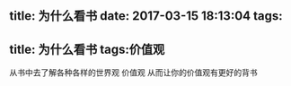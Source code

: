 title: 为什么看书
date: 2017-03-15 18:13:04
tags:
---
title: 为什么看书
tags:价值观
---

从书中去了解各种各样的世界观 价值观 从而让你的价值观有更好的背书